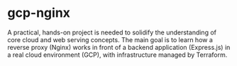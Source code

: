 # gcp-nginx
A practical, hands-on project is needed to solidify the understanding of core cloud and web serving concepts. The main goal is to learn how a reverse proxy (Nginx) works in front of a backend application (Express.js) in a real cloud environment (GCP), with infrastructure managed by Terraform.
